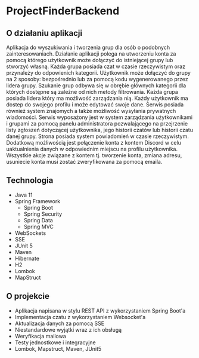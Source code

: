 # ProjectFinderBackend
## O działaniu aplikacji
Aplikacja do wyszukiwania i tworzenia grup dla osób o podobnych zainteresowaniach. Działanie aplikacji polega na utworzeniu konta za pomocą którego użytkownik może dołączyć do istniejącej grupy lub stworzyć własną. Każda grupa posiada czat w czasie rzeczywistym oraz przynależy do odpowienich kategorii. Użytkownik może dołączyć do grupy na 2 sposoby: bezpośrednio lub za pomocą kodu wygenerowanego przez lidera grupy. Szukanie grup odbywa się w obrębie głównych kategorii dla których dostępne są zależne od nich metody filtrowania. Każda grupa posiada lidera który ma możliwość zarządzania nią. Każdy użytkownik ma dostep do swojego profilu i  może edytować swoje dane. Serwis posiada również system znajomych a także możliwość wysyłania prywatnych wiadomości. Serwis wyposażony jest w system zarządzania użytkownikami i grupami za pomocą panelu administratora pozwalającego na przejrzenie listy zgłoszeń dotyczącej użytkownika, jego historii czatów lub historii czatu danej grupy. Strona posiada system powiadomień w czasie rzeczywistym. Dodatkową możliwością jest połączenie konta z kontem Discord w celu uaktualnienia danych w odpowiednim miejscu na profilu użytkownika. Wszystkie akcje związane z kontem tj. tworzenie konta, zmiana adresu, usuniecie konta musi zostać zweryfikowana za pomocą emaila.
## Technologia
- Java 11
- Spring Framework 
  - Spring Boot
  - Spring Security  
  - Spring Data
  - Spring MVC  
- WebSockets
- SSE
- JUnit 5
- Maven
- Hibernate
- H2
- Lombok 
- MapStruct 

## O projekcie
- Aplikacja napisana w stylu REST API z wykorzystaniem Spring Boot'a
- Implementacja czatu z wykorzystaniem Websocket'a
- Aktualizacja danych za pomocą SSE
- Niestandardowe wyjątki wraz z ich obsługą
- Weryfikacja mailowa
- Testy jednostkowe i integracyjne
- Lombok, Mapstruct, Maven, JUnit5
